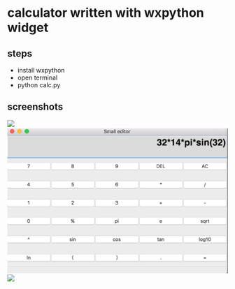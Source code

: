 # calculator written with wxpython widget

## steps
- install wxpython
- open terminal
- python calc.py

## screenshots
![](https://github.com/BlurtHeart/markdownphotos/blob/master/wxpython/cal1.png)
![](https://github.com/BlurtHeart/markdownphotos/blob/master/wxpython/cal2.png)
![](https://github.com/BlurtHeart/markdownphotos/blob/master/wxpython/cal3.png)
